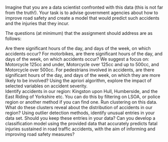 Imagine that you are a data scientist confronted with this data (this is not far from the truth!). Your task
is to advise government agencies about how to improve road safety and create a model that would
predict such accidents and the injuries that they incur.



The questions (at minimum) that the assignment should address are as follows:

Are there significant hours of the day, and days of the week, on which accidents occur?
For motorbikes, are there significant hours of the day, and days of the week, on which accidents occur? We suggest a focus on: Motorcycle 125cc and under, Motorcycle over 125cc and up to 500cc, and Motorcycle over 500cc.
For pedestrians involved in accidents, are there significant hours of the day, and days of the week, on which they are more likely to be involved?
Using the apriori algorithm, explore the impact of selected variables on accident severity.  
Identify accidents in our region: Kingston upon Hull, Humberside, and the East Riding of Yorkshire etc. You can do this by filtering on LSOA, or police region or another method if you can find one. Run clustering on this data. What do these clusters reveal about the distribution of accidents in our region? 
Using outlier detection methods, identify unusual entries in your data set. Should you keep these entries in your data? 
Can you develop a classification model using the provided data that accurately predicts fatal injuries sustained in road traffic accidents, with the aim of informing and improving road safety measures?

